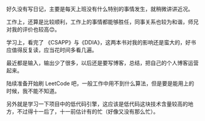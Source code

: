 好久没有写日记，主要是每天上班没有什么特别的事情发生，就稍微讲讲近况。

工作上，还算是比较顺利，工作上的事情都能够胜任，同事关系也较为和谐，师兄对我的评价也较高😊。

学习上，看完了 《CSAPP》与《DDIA》，这两本书对我的影响还是蛮大的，好书应值得反复读，应当花时间多看几遍。

最近都是输入，输出少了很多，以后还是要写博客，总结，把自己的个人博客运营起来。

陆续准备开始刷 LeetCode 吧，一般工作中用不到什么算法，但是要是能用上的时候，我不能不知道。

另外就是学习一下项目中的低代码引擎，这应该是低代码这块技术含量较高的地方，不过得十一后了，十一前估计有的忙（好像又没有那么忙）。